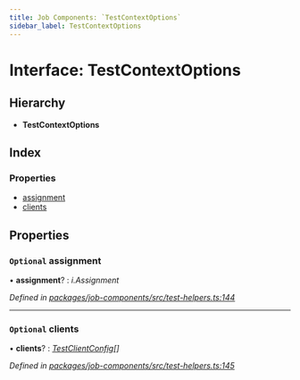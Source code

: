 ```yaml
---
title: Job Components: `TestContextOptions`
sidebar_label: TestContextOptions
---
```


# Interface: TestContextOptions

## Hierarchy

* **TestContextOptions**

## Index

### Properties

* [assignment](testcontextoptions.md#optional-assignment)
* [clients](testcontextoptions.md#optional-clients)

## Properties

### `Optional` assignment

• **assignment**? : *i.Assignment*

*Defined in [packages/job-components/src/test-helpers.ts:144](https://github.com/terascope/teraslice/blob/f95bb5556/packages/job-components/src/test-helpers.ts#L144)*

___

### `Optional` clients

• **clients**? : *[TestClientConfig](testclientconfig.md)[]*

*Defined in [packages/job-components/src/test-helpers.ts:145](https://github.com/terascope/teraslice/blob/f95bb5556/packages/job-components/src/test-helpers.ts#L145)*
